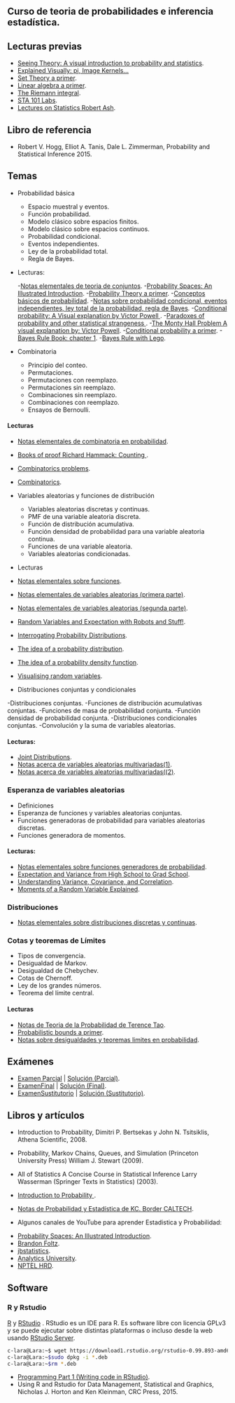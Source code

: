 ##  Curso de teoria de probabilidades e inferencia estadística.

## Lecturas previas

- [Seeing Theory: A visual introduction to probability and statistics](http://students.brown.edu/seeing-theory/).
- [Explained Visually: pi, Image Kernels...](http://setosa.io/ev/)
- [Set Theory a primer](https://jeremykun.com/2011/07/09/set-theory-a-primer/).
- [Linear algebra a primer](https://jeremykun.com/2011/06/19/linear-algebra-a-primer/).
- [The Riemann integral](https://www.countbayesie.com/blog/2015/8/3/the-riemann-integral).
- [STA 101 Labs](http://www2.stat.duke.edu/~mc301/101_labs/).
- [Lectures on Statistics Robert Ash](http://www.math.uiuc.edu/~r-ash/Stat.html).

## Libro de referencia

- Robert V. Hogg, Elliot A. Tanis, Dale L. Zimmerman, Probability and Statistical Inference  2015.

## Temas

* Probabilidad básica
  - Espacio muestral y eventos.
  - Función probabilidad.
  - Modelo clásico sobre espacios finitos.
  - Modelo clásico sobre espacios continuos.
  - Probabilidad condicional.
  - Eventos independientes.
  - Ley de la probabilidad total.
  - Regla de Bayes.
 
* Lecturas: 

   -[Notas elementales de teoria de conjuntos](https://github.com/C-Lara/Curso-Probabilidad/blob/master/Matematicas/Conjuntos.pdf).
   -[Probability Spaces: An Illustrated Introduction](https://www.countbayesie.com/blog/2015/8/30/picture-guide-to-probability-spaces).
   -[Probability Theory a primer](https://jeremykun.com/2013/01/04/probability-theory-a-primer/).
   -[Conceptos básicos de probabilidad](https://github.com/C-Lara/Curso-Probabilidad/blob/master/Probabilidad/probabilidad/Probabilidad.pdf).
   -[Notas sobre probabilidad condicional, eventos independientes, ley total de la probabilidad, regla de Bayes](https://github.com/C-Lara/Curso-Probabilidad/blob/master/Probabilidad/probabilidad1/probabilidad1.pdf).
   -[Conditional probability: A Visual explanation by Victor Powell ](http://setosa.io/conditional/).
   -[Paradoxes of probability and other statistical strangeness ](https://theconversation.com/paradoxes-of-probability-and-other-statistical-strangeness-74440).
   -[The Monty Hall Problem A visual explanation by: Victor Powell](http://blog.vctr.me/monty-hall/).
   -[Conditional probability a primer](https://jeremykun.com/2013/03/28/conditional-partitioned-probability-a-primer/).
   -[Bayes Rule Book: chapter 1](http://jim-stone.staff.shef.ac.uk/BookBayes2012/bookbayesch01WithR.pdf).
   -[Bayes Rule with Lego](https://www.countbayesie.com/blog/2015/2/18/bayes-theorem-with-lego).

* Combinatoria
  - Principio del conteo.
  - Permutaciones.
  - Permutaciones con reemplazo.
  - Permutaciones sin reemplazo.
  - Combinaciones sin reemplazo.
  - Combinaciones con reemplazo.
  - Ensayos de Bernoulli.

#### Lecturas

* [Notas elementales  de  combinatoria en probabilidad](https://github.com/C-Lara/Curso-Probabilidad/blob/master/Combinatoria/Combinatoria.pdf).
* [Books of proof Richard Hammack: Counting ](http://www.people.vcu.edu/~rhammack/BookOfProof/Counting.pdf).
* [Combinatorics problems](https://brilliant.org/math/combinatorics/).
* [Combinatorics](http://www.dartmouth.edu/~chance/teaching_aids/books_articles/probability_book/Chapter3.pdf).

* Variables aleatorias y funciones de distribución

  - Variables aleatorias discretas y continuas.
  - PMF de una variable aleatoria discreta.
  - Función de distribución acumulativa.
  - Función densidad de probabilidad para una variable aleatoria continua.
  - Funciones de una variable aleatoria.
  - Variables aleatorias condicionadas.
 
 * Lecturas
 
 * [Notas elementales  sobre  funciones](https://github.com/C-Lara/Curso-Probabilidad/blob/master/Matematicas/Funciones.pdf).
 * [Notas elementales de variables aleatorias (primera parte)](https://github.com/C-Lara/Curso-Probabilidad/blob/master/Variables_aleatorias/rv/Variables_aleatorias1.pdf).
 * [Notas elementales de variables aleatorias (segunda parte)](https://github.com/C-Lara/Curso-Probabilidad/blob/master/Variables_aleatorias/rv1/Variables_aleatorias2.pdf).
 * [Random Variables and Expectation with Robots and Stuff!](https://www.countbayesie.com/blog/2015/2/20/random-variables-and-expectation).
 * [Interrogating Probability Distributions](https://www.countbayesie.com/blog/2015/3/17/interrogating-probability-distributions).
 * [The idea of a probability distribution](http://mathinsight.org/probability_distribution_idea).
 * [The idea of a probability density function](http://mathinsight.org/probability_density_function_idea).
 * [Visualising random variables](https://terrytao.wordpress.com/2016/05/13/visualising-random-variables/).
 
 
 * Distribuciones conjuntas y condicionales
 
  -Distribuciones conjuntas.
  -Funciones de distribución acumulativas conjuntas.
  -Funciones de masa de probabilidad conjunta.
  -Función densidad de probabilidad conjunta.
  -Distribuciones condicionales conjuntas.
  -Convolución y la suma de variables aleatorias.
 
 #### Lecturas: 
 
 * [Joint Distributions](http://www.math.caltech.edu/%7E2016-17/2term/ma003/Notes/Lecture09.pdf).
 * [Notas acerca de variables aleatorias multivariadas(1)](https://github.com/C-Lara/Curso-Probabilidad/blob/master/Variables_multivariadas/variables_multivariadas1/Variables_multivariadas1.pdf).
 * [Notas acerca de variables aleatorias multivariadas((2)](https://github.com/C-Lara/Curso-Probabilidad/blob/master/Variables_multivariadas/variables_multivariadas2.pdf).
 
 ### Esperanza de variables aleatorias
 
 * Definiciones
 * Esperanza de funciones y variables aleatorias conjuntas.
 * Funciones generadoras de probabilidad para variables aleatorias discretas.
 * Funciones generadora de momentos.

 ####  Lecturas: 

* [Notas elementales sobre funciones generadores de probabilidad](https://github.com/C-Lara/Curso-Probabilidad/blob/master/Esperanza/Funciones-generadoras/Funciones-generadoras_probabilidad.pdf).
* [Expectation and Variance from High School to Grad School](https://www.countbayesie.com/blog/2015/3/19/expectation-and-variance-from-high-school-to-grad-school).
* [Understanding Variance, Covariance, and Correlation](https://www.countbayesie.com/blog/2015/2/21/variance-co-variance-and-correlation).
* [Moments of a Random Variable Explained](https://www.countbayesie.com/blog/2015/4/23/why-so-square-jensens-inequality-and-moments-of-a-random-variable).

 ### Distribuciones
 
 * [Notas elementales sobre distribuciones discretas y continuas](https://github.com/C-Lara/Curso-Probabilidad/blob/master/Distribuciones/distribuciones.pdf).

 ### Cotas y teoremas de Límites
 
 * Tipos de convergencia.
 * Desigualdad de Markov.
 * Desigualdad de Chebychev.
 * Cotas de Chernoff.
 * Ley de los grandes números.
 * Teorema del límite central.
 
 #### Lecturas 
 
 * [Notas de Teoria de la Probabilidad de Terence Tao](https://terrytao.wordpress.com/2015/09/29/275a-notes-0-foundations-of-probability-theory/).
 * [Probabilistic bounds a primer](https://jeremykun.com/2013/04/15/probabilistic-bounds-a-primer/).
 * [Notas sobre desigualdades y teoremas limites en probabilidad](https://github.com/C-Lara/Curso-Probabilidad/blob/master/Cotas-Teoria_limites/Desigualdades_teoremas_limites.pdf).

 
 ## Exámenes 
   * [Examen Parcial](https://github.com/C-Lara/Curso-Probabilidad/blob/master/Ejercicios/ExamenParcial-CM274.pdf) | [Solución (Parcial)](https://github.com/C-Lara/Curso-Probabilidad/blob/master/Ejercicios/Respuestas_parcialCM274.pdf).
   * [ExamenFinal](https://github.com/C-Lara/Curso-Probabilidad/blob/master/Ejercicios/ExamenFinal-CM274.pdf) | [Solución (Final)](https://github.com/C-Lara/Curso-Probabilidad/blob/master/Ejercicios/Respuestas_FinalCM274.pdf).
   * [ExamenSustitutorio](https://github.com/C-Lara/Curso-Probabilidad/blob/master/Ejercicios/ExamenSustitutorio-CM274.pdf) | [Solución (Sustitutorio)](https://github.com/C-Lara/Curso-Probabilidad/blob/master/Ejercicios/Respuesta_SustitutorioCM274.pdf).
 
 
## Libros y artículos

- Introduction to Probability, Dimitri P. Bertsekas y John N. Tsitsiklis, Athena Scientific, 2008.
- Probability, Markov Chains, Queues, and Simulation (Princeton University Press) William J. Stewart (2009).
- All of Statistics  A Concise Course in Statistical Inference Larry Wasserman (Springer Texts in Statistics) (2003).
- [Introduction to Probability ](http://www.dartmouth.edu/~chance/teaching_aids/books_articles/probability_book/pdf.html).

- [Notas de Probabilidad y Estadística de KC. Border CALTECH](http://www.math.caltech.edu/%7E2015-16/2term/ma003/).
-  Algunos canales de YouTube para aprender Estadistica y Probabilidad:
  * [Probability Spaces: An Illustrated Introduction](https://www.countbayesie.com/).
  * [Brandon Foltz](https://www.youtube.com/user/BCFoltz).
  * [jbstatistics](https://www.youtube.com/user/jbstatistics).
  * [Analytics University](https://www.youtube.com/channel/UC2XO4HDxzfMOZIV1l795g1Q).
  * [NPTEL HRD](https://www.youtube.com/user/nptelhrd).
  
## Software

### R y Rstudio

[R](https://www.cran.r-project.org/) y [RStudio](https://www.rstudio.com/) . RStudio es un IDE para R. Es software libre con licencia GPLv3 y se puede ejecutar sobre distintas plataformas  o incluso desde la web usando [RStudio Server](https://support.rstudio.com/hc/en-us/articles/200552306-Getting-Started).


```bash
c-lara@Lara:~$ wget https://download1.rstudio.org/rstudio-0.99.893-amd64.deb
c-lara@Lara:~$sudo dpkg -i *.deb
c-lara@Lara:~$rm *.deb
``` 
- [Programming Part 1 (Writing code in RStudio)](https://www.rstudio.com/resources/webinars/rstudio-essentials-webinar-series-part-1/).
- Using R and Rstudio for Data Management, Statistical and Graphics, Nicholas J. Horton and Ken Kleinman, CRC Press, 2015.

